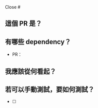Close #  <!-- 當 PR merge，github 會自動幫你關 issue -->

## 這個 PR 是？ <!-- 必填 -->

<!-- 請說明這個 PR 做了什麼 -->

## 有哪些 dependency？  <!-- 選填，沒有就刪掉 -->

- PR：<!-- 這個 PR 需要 checkout 這個 PR 才能 work -->

## 我應該從何看起？  <!-- 選填，沒有就刪掉 -->

<!-- 這個 PR 要怎麼 review 才會比較好懂 (e.g. by commit 看，或先看哪些檔案) -->
<!-- 介紹一下你為什麼要這麼寫，思路是什麼？ -->

## 若可以手動測試，要如何測試？ <!-- 選填 -->

- [ ] <!-- 列出給 Reviewer 的 Step By Step Checklist -->
